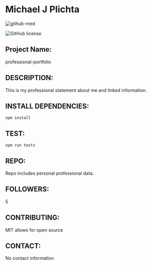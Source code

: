 
# Michael J Plichta

![github-med](https://avatars2.githubusercontent.com/u/58678985?s=460&v=4)
 
![GitHub license](https://img.shields.io/badge/license-MIT-blue.svg)

## Project Name: 
 professional-portfolio

## DESCRIPTION: 
 This is my professional statement about me and linked information. 

## INSTALL DEPENDENCIES: 
`npm install`

## TEST: 
`npm run tests`

## REPO: 
 Repo includes personal professional data. 

## FOLLOWERS: 
 5

## CONTRIBUTING: 
 MIT allows for open source 

## CONTACT: 
 No contact information
